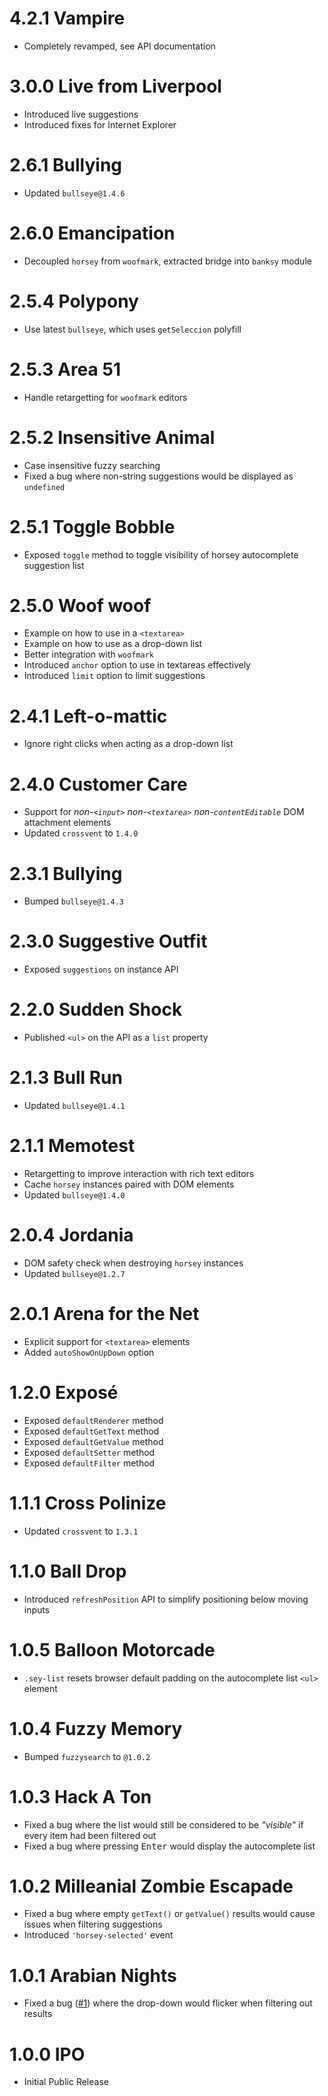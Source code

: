 # 4.2.1 Vampire

- Completely revamped, see API documentation

# 3.0.0 Live from Liverpool

- Introduced live suggestions
- Introduced fixes for Internet Explorer

# 2.6.1 Bullying

- Updated `bullseye@1.4.6`

# 2.6.0 Emancipation

- Decoupled `horsey` from `woofmark`, extracted bridge into `banksy` module

# 2.5.4 Polypony

- Use latest `bullseye`, which uses `getSeleccion` polyfill

# 2.5.3 Area 51

- Handle retargetting for `woofmark` editors

# 2.5.2 Insensitive Animal

- Case insensitive fuzzy searching
- Fixed a bug where non-string suggestions would be displayed as `undefined`

# 2.5.1 Toggle Bobble

- Exposed `toggle` method to toggle visibility of horsey autocomplete suggestion list

# 2.5.0 Woof woof

- Example on how to use in a `<textarea>`
- Example on how to use as a drop-down list
- Better integration with `woofmark`
- Introduced `anchor` option to use in textareas effectively
- Introduced `limit` option to limit suggestions

# 2.4.1 Left-o-mattic

- Ignore right clicks when acting as a drop-down list

# 2.4.0 Customer Care

- Support for _non-`<input>` non-`<textarea>` non-`contentEditable`_ DOM attachment elements
- Updated `crossvent` to `1.4.0`

# 2.3.1 Bullying

- Bumped `bullseye@1.4.3`

# 2.3.0 Suggestive Outfit

- Exposed `suggestions` on instance API

# 2.2.0 Sudden Shock

- Published `<ul>` on the API as a `list` property

# 2.1.3 Bull Run

- Updated `bullseye@1.4.1`

# 2.1.1 Memotest

- Retargetting to improve interaction with rich text editors
- Cache `horsey` instances paired with DOM elements
- Updated `bullseye@1.4.0`

# 2.0.4 Jordania

- DOM safety check when destroying `horsey` instances
- Updated `bullseye@1.2.7`

# 2.0.1 Arena for the Net

- Explicit support for `<textarea>` elements
- Added `autoShowOnUpDown` option

# 1.2.0 Exposé

- Exposed `defaultRenderer` method
- Exposed `defaultGetText` method
- Exposed `defaultGetValue` method
- Exposed `defaultSetter` method
- Exposed `defaultFilter` method

# 1.1.1 Cross Polinize

- Updated `crossvent` to `1.3.1`

# 1.1.0 Ball Drop

- Introduced `refreshPosition` API to simplify positioning below moving inputs

# 1.0.5 Balloon Motorcade

- `.sey-list` resets browser default padding on the autocomplete list `<ul>` element

# 1.0.4 Fuzzy Memory

- Bumped `fuzzysearch` to `@1.0.2`

# 1.0.3 Hack A Ton

- Fixed a bug where the list would still be considered to be _"visible"_ if every item had been filtered out
- Fixed a bug where pressing <kbd>Enter</kbd> would display the autocomplete list

# 1.0.2 Milleanial Zombie Escapade

- Fixed a bug where empty `getText()` or `getValue()` results would cause issues when filtering suggestions
- Introduced `'horsey-selected'` event

# 1.0.1 Arabian Nights

- Fixed a bug ([#1](https://github.com/bevacqua/horsey/issues/1)) where the drop-down would flicker when filtering out results

# 1.0.0 IPO

- Initial Public Release
